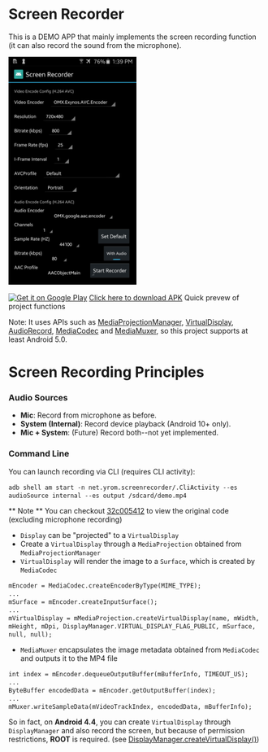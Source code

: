 Screen Recorder 
=====
This is a DEMO APP that mainly implements the screen recording function (it can also record the sound from the microphone).

<img alt="screenshot" src="screenshot.png" width="50%" />

[![Get it on Google Play](https://play.google.com/intl/en_us/badges/images/badge_new.png)][8] [Click here to download APK][7] Quick prevew of project functions

Note: It uses APIs such as [MediaProjectionManager][1], [VirtualDisplay][2], [AudioRecord][3], [MediaCodec][4] and [MediaMuxer][5], so this project supports at least Android 5.0.

Screen Recording Principles
=====

### Audio Sources

- **Mic**: Record from microphone as before.
- **System (Internal)**: Record device playback (Android 10+ only).
- **Mic + System**: (Future) Record both--not yet implemented.

### Command Line

You can launch recording via CLI (requires CLI activity):
```
adb shell am start -n net.yrom.screenrecorder/.CliActivity --es audioSource internal --es output /sdcard/demo.mp4
```


** Note ** You can checkout [32c005412](https://github.com/yrom/ScreenRecorder/tree/32c00541299e6ff56763e8f2254983008f03b24a) to view the original code (excluding microphone recording)
- `Display` can be "projected" to a `VirtualDisplay`
- Create a `VirtualDisplay` through a `MediaProjection` obtained from `MediaProjectionManager`
- `VirtualDisplay` will render the image to a `Surface`, which is created by `MediaCodec`

```
mEncoder = MediaCodec.createEncoderByType(MIME_TYPE);
...
mSurface = mEncoder.createInputSurface();
...
mVirtualDisplay = mMediaProjection.createVirtualDisplay(name, mWidth, mHeight, mDpi, DisplayManager.VIRTUAL_DISPLAY_FLAG_PUBLIC, mSurface, null, null);
```

- `MediaMuxer` encapsulates the image metadata obtained from `MediaCodec` and outputs it to the MP4 file

```
int index = mEncoder.dequeueOutputBuffer(mBufferInfo, TIMEOUT_US);
...
ByteBuffer encodedData = mEncoder.getOutputBuffer(index);
...
mMuxer.writeSampleData(mVideoTrackIndex, encodedData, mBufferInfo);
```
So in fact, on **Android 4.4**, you can create `VirtualDisplay` through `DisplayManager` and also record the screen, but because of permission restrictions, **ROOT** is required. (see [DisplayManager.createVirtualDisplay()][6])

[1]: https://developer.android.com/reference/android/media/projection/MediaProjectionManager.html
[2]: https://developer.android.com/reference/android/hardware/display/VirtualDisplay.html
[3]: https://developer.android.com/reference/android/media/AudioRecord.html
[4]: https://developer.android.com/reference/android/media/MediaCodec.html
[5]: https://developer.android.com/reference/android/media/MediaMuxer.html
[6]: https://developer.android.com/reference/android/hardware/display/DisplayManager.html
[7]: https://github.com/yrom/ScreenRecorder/releases/latest
[8]: https://play.google.com/store/apps/details?id=net.yrom.screenrecorder.demo

